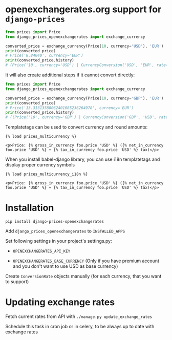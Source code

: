 # openexchangerates.org support for `django-prices`

```python
from prices import Price
from django_prices_openexchangerates import exchange_currency

converted_price = exchange_currency(Price(10, currency='USD'), 'EUR')
print(converted_price)
# Price('8.84040', currency='EUR')
print(converted_price.history)
# (Price('10', currency='USD') | CurrencyConversion('USD', 'EUR', rate=Decimal('0.88404')))
```

It will also create additional steps if it cannot convert directly: 

```python
from prices import Price
from django_prices_openexchangerates import exchange_currency

converted_price = exchange_currency(Price(10, currency='GBP'), 'EUR')
print(converted_price)
# Price('13.31313588062401085236264978', currency='EUR')
print(converted_price.history)
# ((Price('10', currency='GBP') | CurrencyConversion('GBP', 'USD', rate=Decimal('1.507272590247946341095787173'))) | CurrencyConversion('USD', 'EUR', rate=Decimal('0.88326')))
```

Templatetags can be used to convert currency and round amounts:

```html+django
{% load prices_multicurrency %}

<p>Price: {% gross_in_currency foo.price 'USD' %} ({% net_in_currency foo.price 'USD' %} + {% tax_in_currency foo.price 'USD' %} tax)</p>
```

When you install babel-django library, you can use i18n templatetags and display proper currency symbols

```html+django
{% load prices_multicurrency_i18n %}

<p>Price: {% gross_in_currency foo.price 'USD' %} ({% net_in_currency foo.price 'USD' %} + {% tax_in_currency foo.price 'USD' %} tax)</p>
```

Installation
==============
```
pip install django-prices-openexchangerates
```
Add `django_prices_openexchangerates` to `INSTALLED_APPS`

Set following settings in your project's settings.py:

 * `OPENEXCHANGERATES_API_KEY`

 * `OPENEXCHANGERATES_BASE_CURRENCY` (Only if you have premium account and you don't want to use USD as base currency)

Create `ConversionRate` objects manually (for each currency, that you want to support)

Updating exchange rates
=======================
Fetch current rates from API with `./manage.py update_exchange_rates`

Schedule this task in cron job or in celery, to be always up to date with exchange rates
